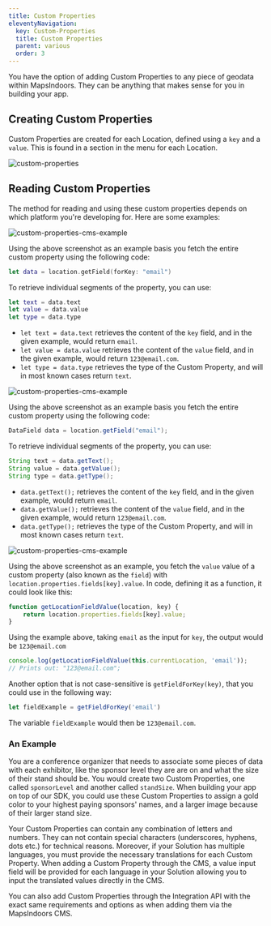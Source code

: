 ```yaml
---
title: Custom Properties
eleventyNavigation:
  key: Custom-Properties
  title: Custom Properties
  parent: various
  order: 3
---
```


You have the option of adding Custom Properties to any piece of geodata within MapsIndoors. They can be anything that makes sense for you in building your app.

## Creating Custom Properties

Custom Properties are created for each Location, defined using a `key` and a `value`. This is found in a section in the menu for each Location.

![custom-properties](/assets/various/custom-properties.png)

## Reading Custom Properties

The method for reading and using these custom properties depends on which platform you're developing for. Here are some examples:

<mi-tabs>
<mi-tab label="iOS" tab-for="iOS"></mi-tab>
<mi-tab label="Android" tab-for="Android"></mi-tab>
<mi-tab label="Web" tab-for="Web"></mi-tab>
<mi-tab-panel id="iOS">

![custom-properties-cms-example](/assets/various/custom-properties-cms-example.png)

Using the above screenshot as an example basis you fetch the entire custom property using the following code:

```swift
let data = location.getField(forKey: "email")
```

To retrieve individual segments of the property, you can use:

```swift
let text = data.text
let value = data.value
let type = data.type
```

* `let text = data.text` retrieves the content of the `key` field, and in the given example, would return `email`.
* `let value = data.value` retrieves the content of the `value` field, and in the given example, would return `123@email.com`.
* `let type = data.type` retrieves the type of the Custom Property, and will in most known cases return `text`.

</mi-tab-panel>
<mi-tab-panel id="Android">

![custom-properties-cms-example](/assets/various/custom-properties-cms-example.png)

Using the above screenshot as an example basis you fetch the entire custom property using the following code:

```java
DataField data = location.getField("email");
```

To retrieve individual segments of the property, you can use:

```java
String text = data.getText();
String value = data.getValue();
String type = data.getType();
```

* `data.getText();` retrieves the content of the `key` field, and in the given example, would return `email`.
* `data.getValue();` retrieves the content of the `value` field, and in the given example, would return `123@email.com`.
* `data.getType();` retrieves the type of the Custom Property, and will in most known cases return `text`.

</mi-tab-panel>
<mi-tab-panel id="Web">

![custom-properties-cms-example](/assets/various/custom-properties-cms-example.png)

Using the above screenshot as an example, you fetch the `value` value of a custom property (also known as the `field`) with `location.properties.fields[key].value`. In code, defining it as a function, it could look like this:

```js
function getLocationFieldValue(location, key) {
    return location.properties.fields[key].value;
}
```

Using the example above, taking `email` as the input for `key`, the output would be `123@email.com`

```js
console.log(getLocationFieldValue(this.currentLocation, 'email'));
// Prints out: "123@email.com";
```

Another option that is not case-sensitive is `getFieldForKey(key)`, that you could use in the following way:

```js
let fieldExample = getFieldForKey('email')
```

The variable `fieldExample` would then be `123@email.com`.

</mi-tab-panel>
</mi-tabs>

### An Example

You are a conference organizer that needs to associate some pieces of data with each exhibitor, like the sponsor level they are are on and what the size of their stand should be. You would create two Custom Properties, one called `sponsorLevel` and another called `standSize`. When building your app on top of our SDK, you could use these Custom Properties to assign a gold color to your highest paying sponsors' names, and a larger image because of their larger stand size.

Your Custom Properties can contain any combination of letters and numbers. They can not contain special characters (underscores, hyphens, dots etc.) for technical reasons. Moreover, if your Solution has multiple languages, you must provide the necessary translations for each Custom Property. When adding a Custom Property through the CMS, a value input field will be provided for each language in your Solution allowing you to input the translated values directly in the CMS.

You can also add Custom Properties through the Integration API with the exact same requirements and options as when adding them via the MapsIndoors CMS.
